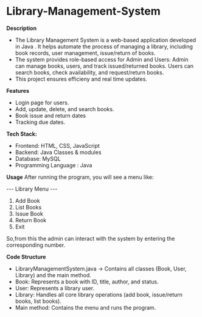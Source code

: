 # Library-Management-System

**Description**
* The Library Management System is a web-based application developed in Java . It helps automate the process of managing a library, including book records, user management, issue/return of books.
* The system provides role-based access for Admin and Users:
     Admin can manage books, users, and track issued/returned books.
     Users can search books, check availability, and request/return books.
* This project ensures efficieny and real time updates.

**Features**
* Login page for users.
* Add, update, delete, and search books.
* Book issue and return dates
* Tracking due dates.
    
**Tech Stack:**
* Frontend: HTML, CSS, JavaScript
* Backend: Java Classes & modules
* Database: MySQL
* Programming Language : Java

**Usage**
After running the program, you will see a menu like:

--- Library Menu ---
1. Add Book
2. List Books
3. Issue Book
4. Return Book
5. Exit

 So,from this the admin can interact with the system by entering the corresponding number.


**Code Structure**
* LibraryManagementSystem.java → Contains all classes (Book, User, Library)    and the main method.
* Book: Represents a book with ID, title, author, and status.
* User: Represents a library user.
* Library: Handles all core library operations (add book, issue/return         books, list books).
* Main method: Contains the menu and runs the program.




